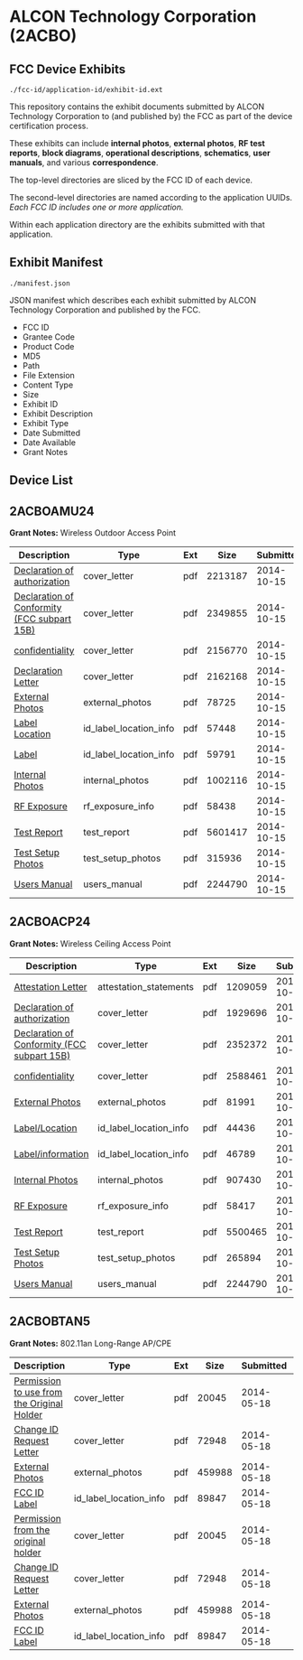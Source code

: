 # ALCON Technology Corporation (2ACBO)
## FCC Device Exhibits

```
./fcc-id/application-id/exhibit-id.ext
```

This repository contains the exhibit documents submitted by ALCON Technology Corporation to (and published by) the FCC as part of the device certification process.

These exhibits can include **internal photos**, **external photos**, **RF test reports**, **block diagrams**, **operational descriptions**, **schematics**, **user manuals**, and various **correspondence**.

The top-level directories are sliced by the FCC ID of each device.

The second-level directories are named according to the application UUIDs. *Each FCC ID includes one or more application.*

Within each application directory are the exhibits submitted with that application. 

## Exhibit Manifest

```
./manifest.json
```

JSON manifest which describes each exhibit submitted by ALCON Technology Corporation and published by the FCC.

- FCC ID
- Grantee Code
- Product Code
- MD5
- Path
- File Extension
- Content Type
- Size
- Exhibit ID
- Exhibit Description
- Exhibit Type
- Date Submitted
- Date Available
- Grant Notes

## Device List
## 2ACBOAMU24
**Grant Notes:** Wireless Outdoor Access Point

| Description | Type | Ext | Size | Submitted | Available |
| ----------- | ---- | --- | ---- | --------- | --------- |
| [Declaration of authorization](2ACBOAMU24/115ae99106b6fe01d7f48f87e5360402/2418951.pdf) | cover_letter | pdf | 2213187 | 2014-10-15 | 2014-10-16 |
| [Declaration of Conformity (FCC subpart 15B)](2ACBOAMU24/115ae99106b6fe01d7f48f87e5360402/2418952.pdf) | cover_letter | pdf | 2349855 | 2014-10-15 | 2014-10-16 |
| [confidentiality](2ACBOAMU24/115ae99106b6fe01d7f48f87e5360402/2418953.pdf) | cover_letter | pdf | 2156770 | 2014-10-15 | 2014-10-16 |
| [Declaration Letter](2ACBOAMU24/115ae99106b6fe01d7f48f87e5360402/2418955.pdf) | cover_letter | pdf | 2162168 | 2014-10-15 | 2014-10-16 |
| [External Photos](2ACBOAMU24/115ae99106b6fe01d7f48f87e5360402/2418945.pdf) | external_photos | pdf | 78725 | 2014-10-15 | 2014-10-16 |
| [Label Location](2ACBOAMU24/115ae99106b6fe01d7f48f87e5360402/2418947.pdf) | id_label_location_info | pdf | 57448 | 2014-10-15 | 2014-10-16 |
| [Label](2ACBOAMU24/115ae99106b6fe01d7f48f87e5360402/2418948.pdf) | id_label_location_info | pdf | 59791 | 2014-10-15 | 2014-10-16 |
| [Internal Photos](2ACBOAMU24/115ae99106b6fe01d7f48f87e5360402/2418946.pdf) | internal_photos | pdf | 1002116 | 2014-10-15 | 2014-10-16 |
| [RF Exposure](2ACBOAMU24/115ae99106b6fe01d7f48f87e5360402/2418956.pdf) | rf_exposure_info | pdf | 58438 | 2014-10-15 | 2014-10-16 |
| [Test Report](2ACBOAMU24/115ae99106b6fe01d7f48f87e5360402/2418957.pdf) | test_report | pdf | 5601417 | 2014-10-15 | 2014-10-16 |
| [Test Setup Photos](2ACBOAMU24/115ae99106b6fe01d7f48f87e5360402/2418949.pdf) | test_setup_photos | pdf | 315936 | 2014-10-15 | 2014-10-16 |
| [Users Manual](2ACBOAMU24/115ae99106b6fe01d7f48f87e5360402/2417727.pdf) | users_manual | pdf | 2244790 | 2014-10-15 | 2014-10-16 |
## 2ACBOACP24
**Grant Notes:** Wireless Ceiling Access Point

| Description | Type | Ext | Size | Submitted | Available |
| ----------- | ---- | --- | ---- | --------- | --------- |
| [Attestation Letter](2ACBOACP24/d6556aea1dc864dc495481fa962bfe76/2417728.pdf) | attestation_statements | pdf | 1209059 | 2014-10-14 | 2014-10-15 |
| [Declaration of authorization](2ACBOACP24/d6556aea1dc864dc495481fa962bfe76/2417730.pdf) | cover_letter | pdf | 1929696 | 2014-10-14 | 2014-10-15 |
| [Declaration of Conformity (FCC subpart 15B)](2ACBOACP24/d6556aea1dc864dc495481fa962bfe76/2417731.pdf) | cover_letter | pdf | 2352372 | 2014-10-14 | 2014-10-15 |
| [ confidentiality](2ACBOACP24/d6556aea1dc864dc495481fa962bfe76/2417732.pdf) | cover_letter | pdf | 2588461 | 2014-10-14 | 2014-10-15 |
| [External Photos](2ACBOACP24/d6556aea1dc864dc495481fa962bfe76/2417722.pdf) | external_photos | pdf | 81991 | 2014-10-14 | 2014-10-15 |
| [Label/Location](2ACBOACP24/d6556aea1dc864dc495481fa962bfe76/2417724.pdf) | id_label_location_info | pdf | 44436 | 2014-10-14 | 2014-10-15 |
| [Label/information](2ACBOACP24/d6556aea1dc864dc495481fa962bfe76/2417725.pdf) | id_label_location_info | pdf | 46789 | 2014-10-14 | 2014-10-15 |
| [Internal Photos](2ACBOACP24/d6556aea1dc864dc495481fa962bfe76/2417723.pdf) | internal_photos | pdf | 907430 | 2014-10-14 | 2014-10-15 |
| [RF Exposure](2ACBOACP24/d6556aea1dc864dc495481fa962bfe76/2417729.pdf) | rf_exposure_info | pdf | 58417 | 2014-10-14 | 2014-10-15 |
| [Test Report](2ACBOACP24/d6556aea1dc864dc495481fa962bfe76/2417733.pdf) | test_report | pdf | 5500465 | 2014-10-14 | 2014-10-15 |
| [Test Setup Photos](2ACBOACP24/d6556aea1dc864dc495481fa962bfe76/2417726.pdf) | test_setup_photos | pdf | 265894 | 2014-10-14 | 2014-10-15 |
| [Users Manual](2ACBOACP24/d6556aea1dc864dc495481fa962bfe76/2417727.pdf) | users_manual | pdf | 2244790 | 2014-10-14 | 2014-10-15 |
## 2ACBOBTAN5
**Grant Notes:** 802.11an Long-Range AP/CPE

| Description | Type | Ext | Size | Submitted | Available |
| ----------- | ---- | --- | ---- | --------- | --------- |
| [Permission to use from the Original Holder](2ACBOBTAN5/5b4651acd8bdd372073626b49251d3be/2270466.pdf) | cover_letter | pdf | 20045 | 2014-05-18 | 2014-05-18 |
| [Change ID Request Letter](2ACBOBTAN5/5b4651acd8bdd372073626b49251d3be/2270467.pdf) | cover_letter | pdf | 72948 | 2014-05-18 | 2014-05-18 |
| [External Photos](2ACBOBTAN5/5b4651acd8bdd372073626b49251d3be/2270472.pdf) | external_photos | pdf | 459988 | 2014-05-18 | 2014-05-18 |
| [FCC ID Label](2ACBOBTAN5/5b4651acd8bdd372073626b49251d3be/2270469.pdf) | id_label_location_info | pdf | 89847 | 2014-05-18 | 2014-05-18 |
| [Permission from the original holder](2ACBOBTAN5/6f2d8b63efb5da77d3e07551f633d020/2270466.pdf) | cover_letter | pdf | 20045 | 2014-05-18 | 2014-05-18 |
| [Change ID Request Letter](2ACBOBTAN5/6f2d8b63efb5da77d3e07551f633d020/2270467.pdf) | cover_letter | pdf | 72948 | 2014-05-18 | 2014-05-18 |
| [External Photos](2ACBOBTAN5/6f2d8b63efb5da77d3e07551f633d020/2270472.pdf) | external_photos | pdf | 459988 | 2014-05-18 | 2014-05-18 |
| [FCC ID Label](2ACBOBTAN5/6f2d8b63efb5da77d3e07551f633d020/2270469.pdf) | id_label_location_info | pdf | 89847 | 2014-05-18 | 2014-05-18 |

